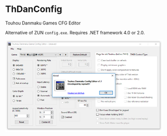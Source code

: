 # ThDanConfig
Touhou Danmaku Games CFG Editor

Alternative of ZUN `config.exe`. Requires .NET framework 4.0 or 2.0.

![img](screenshot.png)
